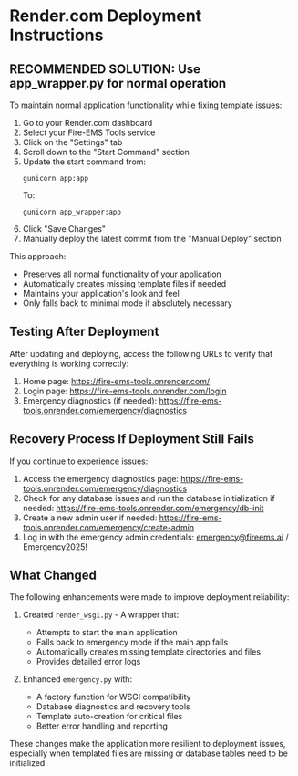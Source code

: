 # Render.com Deployment Instructions

## RECOMMENDED SOLUTION: Use app_wrapper.py for normal operation

To maintain normal application functionality while fixing template issues:

1. Go to your Render.com dashboard
2. Select your Fire-EMS Tools service
3. Click on the "Settings" tab
4. Scroll down to the "Start Command" section
5. Update the start command from:
   ```
   gunicorn app:app
   ```
   To:
   ```
   gunicorn app_wrapper:app
   ```
6. Click "Save Changes"
7. Manually deploy the latest commit from the "Manual Deploy" section

This approach:
- Preserves all normal functionality of your application
- Automatically creates missing template files if needed
- Maintains your application's look and feel
- Only falls back to minimal mode if absolutely necessary

## Testing After Deployment

After updating and deploying, access the following URLs to verify that everything is working correctly:

1. Home page: https://fire-ems-tools.onrender.com/
2. Login page: https://fire-ems-tools.onrender.com/login
3. Emergency diagnostics (if needed): https://fire-ems-tools.onrender.com/emergency/diagnostics

## Recovery Process If Deployment Still Fails

If you continue to experience issues:

1. Access the emergency diagnostics page: https://fire-ems-tools.onrender.com/emergency/diagnostics
2. Check for any database issues and run the database initialization if needed: https://fire-ems-tools.onrender.com/emergency/db-init
3. Create a new admin user if needed: https://fire-ems-tools.onrender.com/emergency/create-admin
4. Log in with the emergency admin credentials: emergency@fireems.ai / Emergency2025!

## What Changed

The following enhancements were made to improve deployment reliability:

1. Created `render_wsgi.py` - A wrapper that:
   - Attempts to start the main application
   - Falls back to emergency mode if the main app fails
   - Automatically creates missing template directories and files
   - Provides detailed error logs

2. Enhanced `emergency.py` with:
   - A factory function for WSGI compatibility
   - Database diagnostics and recovery tools
   - Template auto-creation for critical files
   - Better error handling and reporting

These changes make the application more resilient to deployment issues, especially when templated files are missing or database tables need to be initialized.